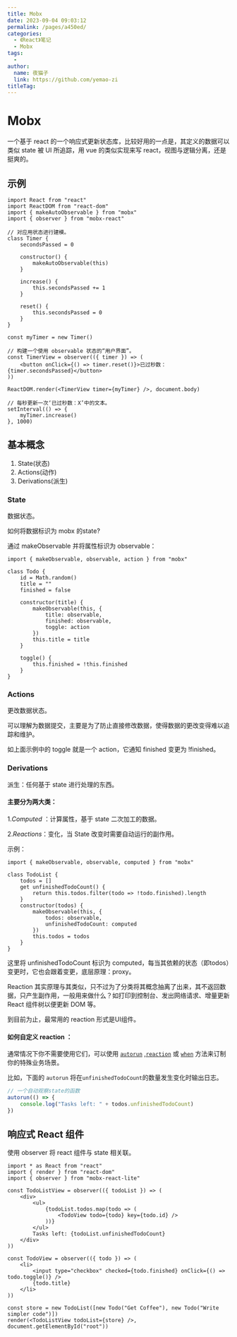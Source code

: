 ```yaml
---
title: Mobx
date: 2023-09-04 09:03:12
permalink: /pages/a450ed/
categories:
  - 《React》笔记
  - Mobx
tags:
  - 
author: 
  name: 夜猫子
  link: https://github.com/yemao-zi
titleTag: 
---
```

# Mobx

一个基于 react 的一个响应式更新状态库，比较好用的一点是，其定义的数据可以类似 state 被 UI 所追踪，用 vue 的类似实现来写 react，视图与逻辑分离，还是挺爽的。

<!-- more -->

## 示例

```react
import React from "react"
import ReactDOM from "react-dom"
import { makeAutoObservable } from "mobx"
import { observer } from "mobx-react"

// 对应用状态进行建模。
class Timer {
    secondsPassed = 0

    constructor() {
        makeAutoObservable(this)
    }

    increase() {
        this.secondsPassed += 1
    }

    reset() {
        this.secondsPassed = 0
    }
}

const myTimer = new Timer()

// 构建一个使用 observable 状态的“用户界面”。
const TimerView = observer(({ timer }) => (
    <button onClick={() => timer.reset()}>已过秒数：{timer.secondsPassed}</button>
))

ReactDOM.render(<TimerView timer={myTimer} />, document.body)

// 每秒更新一次‘已过秒数：X’中的文本。
setInterval(() => {
    myTimer.increase()
}, 1000)
```

## 基本概念

1. State(状态)
2. Actions(动作)
3. Derivations(派生)

### State

数据状态。

如何将数据标识为 mobx 的state?

通过 makeObservable 并将属性标识为 observable：

```react
import { makeObservable, observable, action } from "mobx"

class Todo {
    id = Math.random()
    title = ""
    finished = false

    constructor(title) {
        makeObservable(this, {
            title: observable,
            finished: observable,
            toggle: action
        })
        this.title = title
    }

    toggle() {
        this.finished = !this.finished
    }
}
```

### Actions

更改数据状态。

可以理解为数据提交，主要是为了防止直接修改数据，使得数据的更改变得难以追踪和维护。

如上面示例中的 toggle 就是一个 action，它通知 finished 变更为 !finished。

### Derivations

派生：任何基于 state 进行处理的东西。

#### 主要分为两大类：

1.*Computed* ：计算属性，基于 state 二次加工的数据。

2.*Reactions*：变化，当 State 改变时需要自动运行的副作用。

示例：

```react
import { makeObservable, observable, computed } from "mobx"

class TodoList {
    todos = []
    get unfinishedTodoCount() {
        return this.todos.filter(todo => !todo.finished).length
    }
    constructor(todos) {
        makeObservable(this, {
            todos: observable,
            unfinishedTodoCount: computed
        })
        this.todos = todos
    }
}
```

这里将 unfinishedTodoCount 标识为 computed，每当其依赖的状态（即todos）变更时，它也会跟着变更，底层原理：proxy。

Reaction 其实原理与其类似，只不过为了分类将其概念抽离了出来，其不返回数据，只产生副作用，一般用来做什么？如打印到控制台、发出网络请求、增量更新 React 组件树以便更新 DOM 等。

到目前为止，最常用的 reaction 形式是UI组件。

#### 如何自定义 reaction ：

通常情况下你不需要使用它们，可以使用 [`autorun`](https://www.mobxjs.com/reactions#autorun) ,[`reaction`](https://www.mobxjs.com/reactions#reaction) 或 [`when`](https://www.mobxjs.com/reactions#when) 方法来订制你的特殊业务场景。

比如，下面的 `autorun` 将在`unfinishedTodoCount`的数量发生变化时输出日志。

```javascript
// 一个自动观察state的函数
autorun(() => {
    console.log("Tasks left: " + todos.unfinishedTodoCount)
})
```

## 响应式 React 组件

使用 observer 将 react 组件与 state 相关联。

```react
import * as React from "react"
import { render } from "react-dom"
import { observer } from "mobx-react-lite"

const TodoListView = observer(({ todoList }) => (
    <div>
        <ul>
            {todoList.todos.map(todo => (
                <TodoView todo={todo} key={todo.id} />
            ))}
        </ul>
        Tasks left: {todoList.unfinishedTodoCount}
    </div>
))

const TodoView = observer(({ todo }) => (
    <li>
        <input type="checkbox" checked={todo.finished} onClick={() => todo.toggle()} />
        {todo.title}
    </li>
))

const store = new TodoList([new Todo("Get Coffee"), new Todo("Write simpler code")])
render(<TodoListView todoList={store} />, document.getElementById("root"))
```

